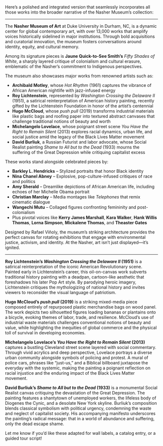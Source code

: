 Here’s a polished and integrated version that seamlessly incorporates all those works into the broader narrative of the Nasher Museum’s collection:

---

The **Nasher Museum of Art** at Duke University in Durham, NC, is a dynamic center for global contemporary art, with over 13,000 works that amplify voices historically sidelined in major institutions. Through bold acquisitions and curatorial innovation, the museum fosters conversations around identity, equity, and cultural memory.

Among its signature pieces is **Jaune Quick-to-See Smith’s** *Fifty Shades of White*, a sharply layered critique of colonialism and cultural erasure, emblematic of the Nasher’s commitment to Indigenous perspectives.

The museum also showcases major works from renowned artists such as:

- **Archibald Motley**, whose *Hot Rhythm* (1961) captures the vibrance of African American nightlife with jazz-infused energy  
- **Roy Lichtenstein**, represented by *Washington Crossing the Delaware II* (1951), a satirical reinterpretation of American history painting, recently gifted by the Lichtenstein Foundation in honor of the artist’s centennial  
- **Hugo McCloud**, whose *push pull* (2019) transforms industrial materials like plastic bags and roofing paper into textured abstract canvases that challenge traditional notions of beauty and worth  
- **Michelangelo Lovelace**, whose poignant street scene *You Have the Right to Remain Silent* (2013) explores racial dynamics, urban life, and social justice amid the legacy of the Black Lives Matter movement  
- **David Burliuk**, a Russian Futurist and labor advocate, whose Social Realist painting *Shame to All but to the Dead* (1933) mourns the suffering of the Great Depression while critiquing capitalist excess

These works stand alongside celebrated pieces by:

- **Barkley L. Hendricks** – Stylized portraits that honor Black identity  
- **Nina Chanel Abney** – Explosive, pop-culture-infused critiques of race and politics  
- **Amy Sherald** – Dreamlike depictions of African American life, including echoes of her Michelle Obama portrait  
- **Christian Marclay** – Media montages like *Telephones* that remix cinematic dialogue  
- **Wangechi Mutu** – Collaged figures confronting femininity and post-colonialism  
- Plus pivotal voices like **Kerry James Marshall**, **Kara Walker**, **Hank Willis Thomas**, **Lorna Simpson**, **Mickalene Thomas**, and **Theaster Gates**

Designed by Rafael Viñoly, the museum’s striking architecture provides the perfect canvas for rotating exhibitions that engage with environmental justice, activism, and identity. At the Nasher, art isn’t just displayed—it’s ignited.

---

**Roy Lichtenstein’s *Washington Crossing the Delaware II* (1951)** is a satirical reinterpretation of the iconic American Revolutionary scene. Painted early in Lichtenstein’s career, this oil-on-canvas work subverts traditional history painting with a deadpan, cartoon-like aesthetic that foreshadows his later Pop Art style. By parodying heroic imagery, Lichtenstein critiques the mythologizing of national history and invites viewers to reconsider the visual language of patriotism.

**Hugo McCloud’s *push pull* (2019)** is a striking mixed-media piece composed entirely of repurposed plastic merchandise bags on wood panel. The work depicts two silhouetted figures loading bananas or plantains onto a bicycle, evoking themes of labor, trade, and resilience. McCloud’s use of industrial waste materials challenges conventional notions of beauty and value, while highlighting the inequities of global commerce and the physical toll of survival in developing economies.

**Michelangelo Lovelace’s *You Have the Right to Remain Silent* (2013)** captures a bustling Cleveland street scene layered with social commentary. Through vivid acrylics and deep perspective, Lovelace portrays a diverse urban community alongside symbols of policing and protest. A mural of police cars, phrases like “just-us,” and a Biblical billboard juxtapose the everyday with the systemic, making the painting a poignant reflection on racial injustice and the enduring impact of the Black Lives Matter movement.

**David Burliuk’s *Shame to All but to the Dead* (1933)** is a monumental Social Realist canvas critiquing the devastation of the Great Depression. The painting features a shantytown of unemployed workers, the lifeless body of Diogenes the Cynic, and a desolate New York skyline. Burliuk’s composition blends classical symbolism with political urgency, condemning the waste and neglect of capitalist society. His accompanying manifesto underscores the painting’s radical message: that in a world of abundance and suffering, only the dead escape shame.

Let me know if you’d like these adapted for wall labels, a catalog entry, or a guided tour script!
